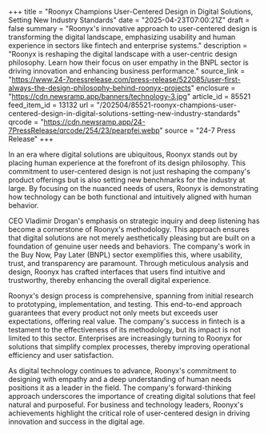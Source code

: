 +++
title = "Roonyx Champions User-Centered Design in Digital Solutions, Setting New Industry Standards"
date = "2025-04-23T07:00:21Z"
draft = false
summary = "Roonyx's innovative approach to user-centered design is transforming the digital landscape, emphasizing usability and human experience in sectors like fintech and enterprise systems."
description = "Roonyx is reshaping the digital landscape with a user-centric design philosophy. Learn how their focus on user empathy in the BNPL sector is driving innovation and enhancing business performance."
source_link = "https://www.24-7pressrelease.com/press-release/522085/user-first-always-the-design-philosophy-behind-roonyx-projects"
enclosure = "https://cdn.newsramp.app/banners/technology-3.jpg"
article_id = 85521
feed_item_id = 13132
url = "/202504/85521-roonyx-champions-user-centered-design-in-digital-solutions-setting-new-industry-standards"
qrcode = "https://cdn.newsramp.app/24-7PressRelease/qrcode/254/23/pearpfei.webp"
source = "24-7 Press Release"
+++

<p>In an era where digital solutions are ubiquitous, Roonyx stands out by placing human experience at the forefront of its design philosophy. This commitment to user-centered design is not just reshaping the company's product offerings but is also setting new benchmarks for the industry at large. By focusing on the nuanced needs of users, Roonyx is demonstrating how technology can be both functional and intuitively aligned with human behavior.</p><p>CEO Vladimir Drogan's emphasis on strategic inquiry and deep listening has become a cornerstone of Roonyx's methodology. This approach ensures that digital solutions are not merely aesthetically pleasing but are built on a foundation of genuine user needs and behaviors. The company's work in the Buy Now, Pay Later (BNPL) sector exemplifies this, where usability, trust, and transparency are paramount. Through meticulous analysis and design, Roonyx has crafted interfaces that users find intuitive and trustworthy, thereby enhancing the overall digital experience.</p><p>Roonyx's design process is comprehensive, spanning from initial research to prototyping, implementation, and testing. This end-to-end approach guarantees that every product not only meets but exceeds user expectations, offering real value. The company's success in fintech is a testament to the effectiveness of its methodology, but its impact is not limited to this sector. Enterprises are increasingly turning to Roonyx for solutions that simplify complex processes, thereby improving operational efficiency and user satisfaction.</p><p>As digital technology continues to advance, Roonyx's commitment to designing with empathy and a deep understanding of human needs positions it as a leader in the field. The company's forward-thinking approach underscores the importance of creating digital solutions that feel natural and purposeful. For business and technology leaders, Roonyx's achievements highlight the critical role of user-centered design in driving innovation and success in the digital age.</p>